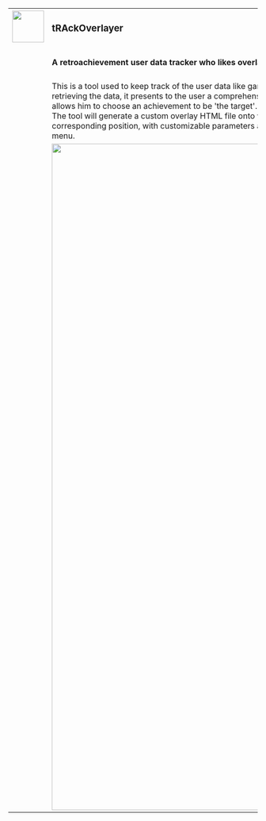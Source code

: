 <table style="border: none !important; width:100%;">
    <tr>
        <td width="64">
            <img style="display:inline-block" src="https://github.com/pinakure/yt-obs/blob/main/doc/icon.png?raw=true" width="64" height="64"/>
        </td>
        <td><h3>tRAckOverlayer</h3></td>
    <tr>
    </tr>
    <tr>
        <td width="64"></td>
        <td><h4>A retroachievement user data tracker who likes overlays too much</h4></td>
    </tr>
    <tr>
        <td width="64"></td>
        <td>
        This is a tool used to keep track of the user data like game progress, current game, global score, number of cheevos unlocked, etc.
After retrieving the data, it presents to the user a comprehensive list of cheevos corresponding to the game the user is actually playing
and allows him to choose an achievement to be 'the target'.<br/>
The tool will generate a custom overlay HTML file onto which each one of the different displayable elements will be inserted at their corresponding position,
with customizable parameters and styles which can be modified using CSS or tweaking them in the preferences menu.
        </td>
    </tr>
        <td width="64"></td>
        <td>
            <img style="display:inline-block" src="https://github.com/pinakure/yt-obs/blob/main/doc/interface.png?raw=true" width="1044" height="1343"/>
        </td>
    </tr>
<table>

